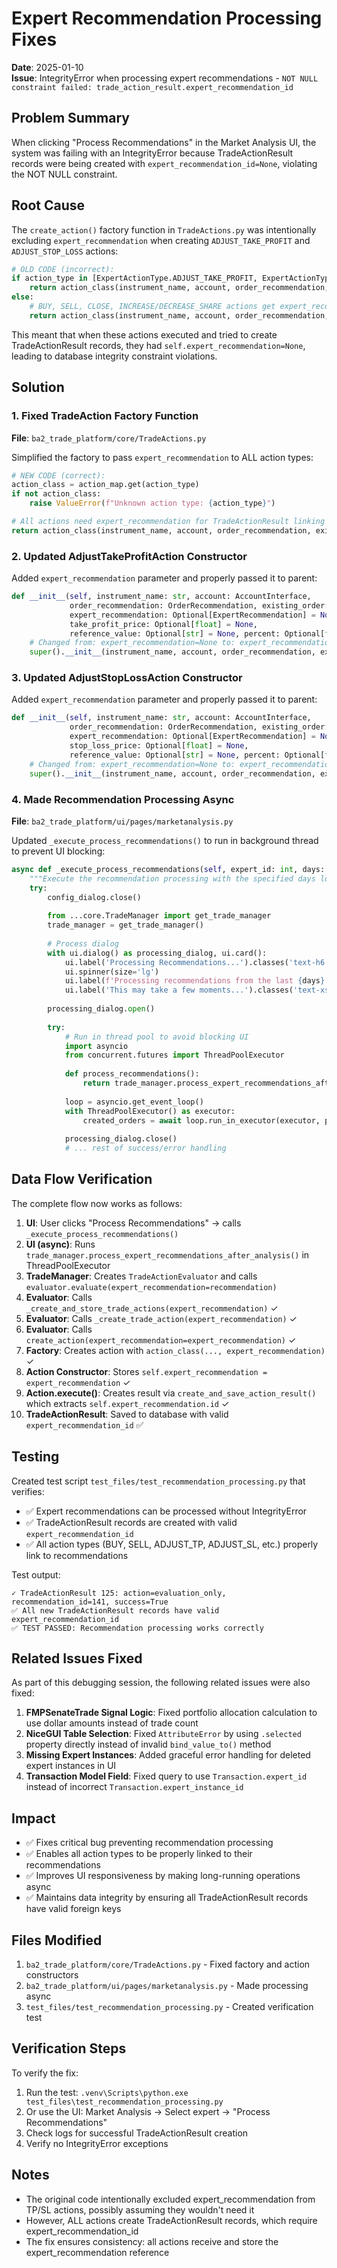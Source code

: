 # Expert Recommendation Processing Fixes

**Date**: 2025-01-10  
**Issue**: IntegrityError when processing expert recommendations - `NOT NULL constraint failed: trade_action_result.expert_recommendation_id`

## Problem Summary

When clicking "Process Recommendations" in the Market Analysis UI, the system was failing with an IntegrityError because TradeActionResult records were being created with `expert_recommendation_id=None`, violating the NOT NULL constraint.

## Root Cause

The `create_action()` factory function in `TradeActions.py` was intentionally excluding `expert_recommendation` when creating `ADJUST_TAKE_PROFIT` and `ADJUST_STOP_LOSS` actions:

```python
# OLD CODE (incorrect):
if action_type in [ExpertActionType.ADJUST_TAKE_PROFIT, ExpertActionType.ADJUST_STOP_LOSS]:
    return action_class(instrument_name, account, order_recommendation, existing_order, **kwargs)
else:
    # BUY, SELL, CLOSE, INCREASE/DECREASE_SHARE actions get expert_recommendation for order linking
    return action_class(instrument_name, account, order_recommendation, existing_order, expert_recommendation, **kwargs)
```

This meant that when these actions executed and tried to create TradeActionResult records, they had `self.expert_recommendation=None`, leading to database integrity constraint violations.

## Solution

### 1. Fixed TradeAction Factory Function

**File**: `ba2_trade_platform/core/TradeActions.py`

Simplified the factory to pass `expert_recommendation` to ALL action types:

```python
# NEW CODE (correct):
action_class = action_map.get(action_type)
if not action_class:
    raise ValueError(f"Unknown action type: {action_type}")

# All actions need expert_recommendation for TradeActionResult linking
return action_class(instrument_name, account, order_recommendation, existing_order, expert_recommendation, **kwargs)
```

### 2. Updated AdjustTakeProfitAction Constructor

Added `expert_recommendation` parameter and properly passed it to parent:

```python
def __init__(self, instrument_name: str, account: AccountInterface, 
             order_recommendation: OrderRecommendation, existing_order: Optional[TradingOrder] = None,
             expert_recommendation: Optional[ExpertRecommendation] = None,  # ADDED
             take_profit_price: Optional[float] = None,
             reference_value: Optional[str] = None, percent: Optional[float] = None):
    # Changed from: expert_recommendation=None to: expert_recommendation
    super().__init__(instrument_name, account, order_recommendation, existing_order, expert_recommendation)
```

### 3. Updated AdjustStopLossAction Constructor

Added `expert_recommendation` parameter and properly passed it to parent:

```python
def __init__(self, instrument_name: str, account: AccountInterface, 
             order_recommendation: OrderRecommendation, existing_order: Optional[TradingOrder] = None,
             expert_recommendation: Optional[ExpertRecommendation] = None,  # ADDED
             stop_loss_price: Optional[float] = None,
             reference_value: Optional[str] = None, percent: Optional[float] = None):
    # Changed from: expert_recommendation=None to: expert_recommendation
    super().__init__(instrument_name, account, order_recommendation, existing_order, expert_recommendation)
```

### 4. Made Recommendation Processing Async

**File**: `ba2_trade_platform/ui/pages/marketanalysis.py`

Updated `_execute_process_recommendations()` to run in background thread to prevent UI blocking:

```python
async def _execute_process_recommendations(self, expert_id: int, days: int, config_dialog):
    """Execute the recommendation processing with the specified days lookback (async to avoid UI blocking)."""
    try:
        config_dialog.close()
        
        from ...core.TradeManager import get_trade_manager
        trade_manager = get_trade_manager()
        
        # Process dialog
        with ui.dialog() as processing_dialog, ui.card():
            ui.label('Processing Recommendations...').classes('text-h6')
            ui.spinner(size='lg')
            ui.label(f'Processing recommendations from the last {days} day(s)').classes('text-sm text-gray-600')
            ui.label('This may take a few moments...').classes('text-xs text-gray-500 mt-2')
        
        processing_dialog.open()
        
        try:
            # Run in thread pool to avoid blocking UI
            import asyncio
            from concurrent.futures import ThreadPoolExecutor
            
            def process_recommendations():
                return trade_manager.process_expert_recommendations_after_analysis(expert_id, lookback_days=days)
            
            loop = asyncio.get_event_loop()
            with ThreadPoolExecutor() as executor:
                created_orders = await loop.run_in_executor(executor, process_recommendations)
            
            processing_dialog.close()
            # ... rest of success/error handling
```

## Data Flow Verification

The complete flow now works as follows:

1. **UI**: User clicks "Process Recommendations" → calls `_execute_process_recommendations()`
2. **UI (async)**: Runs `trade_manager.process_expert_recommendations_after_analysis()` in ThreadPoolExecutor
3. **TradeManager**: Creates `TradeActionEvaluator` and calls `evaluator.evaluate(expert_recommendation=recommendation)`
4. **Evaluator**: Calls `_create_and_store_trade_actions(expert_recommendation)` ✓
5. **Evaluator**: Calls `_create_trade_action(expert_recommendation)` ✓
6. **Evaluator**: Calls `create_action(expert_recommendation=expert_recommendation)` ✓
7. **Factory**: Creates action with `action_class(..., expert_recommendation)` ✓
8. **Action Constructor**: Stores `self.expert_recommendation = expert_recommendation` ✓
9. **Action.execute()**: Creates result via `create_and_save_action_result()` which extracts `self.expert_recommendation.id` ✓
10. **TradeActionResult**: Saved to database with valid `expert_recommendation_id` ✅

## Testing

Created test script `test_files/test_recommendation_processing.py` that verifies:

- ✅ Expert recommendations can be processed without IntegrityError
- ✅ TradeActionResult records are created with valid `expert_recommendation_id`
- ✅ All action types (BUY, SELL, ADJUST_TP, ADJUST_SL, etc.) properly link to recommendations

Test output:
```
✓ TradeActionResult 125: action=evaluation_only, recommendation_id=141, success=True
✅ All new TradeActionResult records have valid expert_recommendation_id
✅ TEST PASSED: Recommendation processing works correctly
```

## Related Issues Fixed

As part of this debugging session, the following related issues were also fixed:

1. **FMPSenateTrade Signal Logic**: Fixed portfolio allocation calculation to use dollar amounts instead of trade count
2. **NiceGUI Table Selection**: Fixed `AttributeError` by using `.selected` property directly instead of invalid `bind_value_to()` method
3. **Missing Expert Instances**: Added graceful error handling for deleted expert instances in UI
4. **Transaction Model Field**: Fixed query to use `Transaction.expert_id` instead of incorrect `Transaction.expert_instance_id`

## Impact

- ✅ Fixes critical bug preventing recommendation processing
- ✅ Enables all action types to be properly linked to their recommendations
- ✅ Improves UI responsiveness by making long-running operations async
- ✅ Maintains data integrity by ensuring all TradeActionResult records have valid foreign keys

## Files Modified

1. `ba2_trade_platform/core/TradeActions.py` - Fixed factory and action constructors
2. `ba2_trade_platform/ui/pages/marketanalysis.py` - Made processing async
3. `test_files/test_recommendation_processing.py` - Created verification test

## Verification Steps

To verify the fix:

1. Run the test: `.venv\Scripts\python.exe test_files\test_recommendation_processing.py`
2. Or use the UI: Market Analysis → Select expert → "Process Recommendations"
3. Check logs for successful TradeActionResult creation
4. Verify no IntegrityError exceptions

## Notes

- The original code intentionally excluded expert_recommendation from TP/SL actions, possibly assuming they wouldn't need it
- However, ALL actions create TradeActionResult records, which require expert_recommendation_id
- The fix ensures consistency: all actions receive and store the expert_recommendation reference
